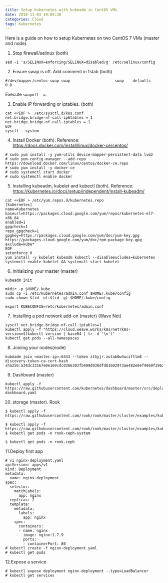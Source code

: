 ```yaml
---
title: Setup Kubernetes with kubeadm in CentOS VMs
date: 2018-11-03 19:09:30
categories: Cloud
tags: Kubernetes
---
```


Here is a guide on how to setup Kubernetes on two CentOS 7 VMs (master and node).

1. Stop firewall/selinux (both)
```
sed -i 's/SELINUX=enforcing/SELINUX=disabled/g' /etc/selinux/config
```

2. Ensure swap is off. Add comment in fstab (both)
```
#/dev/mapper/centos-swap swap                    swap    defaults        0 0
```
Execute `swapoff -a`.

3. Enable IP forwarding or iptables. (both)
```
cat <<EOF >  /etc/sysctl.d/k8s.conf
net.bridge.bridge-nf-call-ip6tables = 1
net.bridge.bridge-nf-call-iptables = 1
EOF
sysctl --system
```

4. Install Docker (both). Reference: https://docs.docker.com/install/linux/docker-ce/centos/
```
# sudo yum install -y yum-utils device-mapper-persistent-data lvm2
# sudo yum-config-manager --add-repo https://download.docker.com/linux/centos/docker-ce.repo
# sudo yum install -y docker-ce
# sudo systemctl start docker
# sudo systemctl enable docker
```

5. Installing kubeadm, kubelet and kubectl (both). Reference: https://kubernetes.io/docs/setup/independent/install-kubeadm/
```
cat <<EOF > /etc/yum.repos.d/kubernetes.repo
[kubernetes]
name=Kubernetes
baseurl=https://packages.cloud.google.com/yum/repos/kubernetes-el7-x86_64
enabled=1
gpgcheck=1
repo_gpgcheck=1
gpgkey=https://packages.cloud.google.com/yum/doc/yum-key.gpg https://packages.cloud.google.com/yum/doc/rpm-package-key.gpg
exclude=kube*
EOF
setenforce 0
yum install -y kubelet kubeadm kubectl --disableexcludes=kubernetes
systemctl enable kubelet && systemctl start kubelet
```

6. Initializing your master (master)
```
kubeadm init

mkdir -p $HOME/.kube
sudo cp -i /etc/kubernetes/admin.conf $HOME/.kube/config
sudo chown $(id -u):$(id -g) $HOME/.kube/config

export KUBECONFIG=/etc/kubernetes/admin.conf
```

7. Installing a pod network add-on (master)  (Wave Net)
```
sysctl net.bridge.bridge-nf-call-iptables=1
kubectl apply -f "https://cloud.weave.works/k8s/net?k8s-version=$(kubectl version | base64 | tr -d '\n')"
kubectl get pods --all-namespaces
```

8. Joining your nodes(node)
```
kubeadm join <master-ip>:6443 --token zt5yjr.zutab0w4uczftlm8 --discovery-token-ca-cert-hash sha256:a34dc33567e0e169cdc0366303fb409d030dfd01602973ae482e9ef4969f2962
```

9. Dashboard (master)
```
kubectl apply -f https://raw.githubusercontent.com/kubernetes/dashboard/master/src/deploy/recommended/kubernetes-dashboard.yaml
```

10. storage (master). Rook
```
$ kubectl apply -f https://raw.githubusercontent.com/rook/rook/master/cluster/examples/kubernetes/ceph/operator.yaml

$ kubectl apply -f https://raw.githubusercontent.com/rook/rook/master/cluster/examples/kubernetes/ceph/cluster.yaml
$ kubectl get pods -n rook-ceph-system

$ kubectl get pods -n rook-ceph
```

11.Deploy first app
```
# vi nginx-deployment.yaml
apiVersion: apps/v1
kind: Deployment
metadata:
  name: nginx-deployment
spec:
  selector:
    matchLabels:
      app: nginx
  replicas: 2
  template:
    metadata:
      labels:
        app: nginx
    spec:
      containers:
      - name: nginx
        image: nginx:1.7.9
        ports:
        - containerPort: 80
# kubectl create -f nginx-deployment.yaml
# kubectl get pods
```

12.Expose a service
```
# kubectl expose deployment nginx-deployment --type=LoadBalancer
# kubectl get services
```

